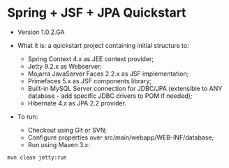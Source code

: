 Spring + JSF + JPA Quickstart
=============================

- Version 1.0.2.GA

- What it is: a quickstart project containing initial structure to:
  - Spring Context 4.x as JEE context provider;
  - Jetty 9.2.x as Webserver;
  - Mojarra JavaServer Faces 2.2.x as JSF implementation;
  - Primefaces 5.x as JSF components library;
  - Built-in MySQL Server connection for JDBC/JPA (extensible to ANY database - add specific JDBC drivers to POM if needed);
  - Hibernate 4.x as JPA 2.2 provider.

- To run:
  - Checkout using Git or SVN;
  - Configure properties over src/main/webapp/WEB-INF/database;
  - Run using Maven 3.x:
```
mvn clean jetty:run
```

